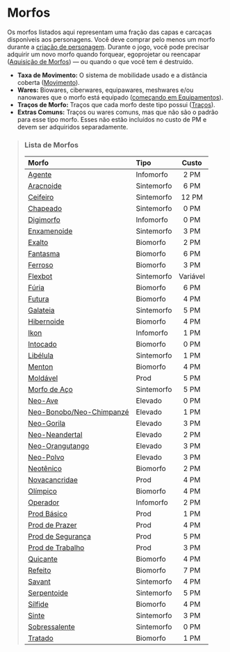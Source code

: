 # Morfos

Os morfos listados aqui representam uma fração das capas e carcaças disponíveis aos personagens. Você deve comprar pelo menos um morfo durante a [criação de personagem](01-character-stats.md). Durante o jogo, você pode precisar adquirir um novo morfo quando forquear, egoprojetar ou reencapar ([Aquisição de Morfos](../15/03-acquiring-morphs.md)) — ou quando o que você tem é destruído.

<div class="stat-list">

- **Taxa de Movimento:** O sistema de mobilidade usado e a distância coberta ([Movimento](../12/24-movement.md)).
- **Wares:** Biowares, ciberwares, equipawares, meshwares e/ou nanowares que o morfo está equipado ([começando em Equipamentos](../16/05-common-tech-and-ware.md)).
- **Traços de Morfo:** Traços que cada morfo deste tipo possui ([Traços](28-traits.md)).
- **Extras Comuns:** Traços ou wares comuns, mas que não são o padrão para esse tipo morfo. Esses não estão incluídos no custo de PM e devem ser adquiridos separadamente.

</div>

<blockquote class="framed-table">

### Lista de Morfos

<!--sort-->

| Morfo                                                                                                     | Tipo       |   Custo    |
|:--------------------------------------------------------------------------------------------------------- |:---------- |:----------:|
| [Agente](26-infomorphs.md#agente)                                                                          | Infomorfo  | 2&nbsp;PM  |
| [Aracnoide](25-synthmorphs.md#aracnoide)                                                                  | Sintemorfo | 6&nbsp;PM  |
| [Ceifeiro](25-synthmorphs.md#ceifeiro)                                                                      | Sintemorfo | 12&nbsp;PM |
| [Chapeado](25-synthmorphs.md#chapeado)                                                                        | Sintemorfo | 0&nbsp;PM  |
| [Digimorfo](26-infomorphs.md#digimorfo)                                                                   | Infomorfo  | 0&nbsp;PM  |
| [Enxamenoide](25-synthmorphs.md#enxamenoide)                                                               | Sintemorfo | 3&nbsp;PM  |
| [Exalto](22-common-biomorphs.md#exalto)                                                                    | Biomorfo   | 2&nbsp;PM  |
| [Fantasma](22-common-biomorphs.md#fantasma)                                                                  | Biomorfo   | 6&nbsp;PM  |
| [Ferroso](22-common-biomorphs.md#ferroso)                                                                  | Biomorfo   | 3&nbsp;PM  |
| [Flexbot](25-synthmorphs.md#flexbot)                                                                      | Sintemorfo |  Variável  |
| [Fúria](22-common-biomorphs.md#fúria)                                                                      | Biomorfo   | 6&nbsp;PM  |
| [Futura](22-common-biomorphs.md#futura)                                                                   | Biomorfo   | 4&nbsp;PM  |
| [Galateia](25-synthmorphs.md#galateia)                                                                     | Sintemorfo | 5&nbsp;PM  |
| [Hibernoide](22-common-biomorphs.md#hibernoide)                                                            | Biomorfo   | 4&nbsp;PM  |
| [Ikon](26-infomorphs.md#ikon)                                                                             | Infomorfo  | 1&nbsp;PM  |
| [Intocado](22-common-biomorphs.md#intocado)                                                                   | Biomorfo   | 0&nbsp;PM  |
| [Libélula](25-synthmorphs.md#libélula)                                                                   | Sintemorfo | 1&nbsp;PM  |
| [Menton](22-common-biomorphs.md#menton)                                                                   | Biomorfo   | 4&nbsp;PM  |
| [Moldável](23-pod-biomorphs.md#moldável)                                                                    | Prod       | 5&nbsp;PM  |
| [Morfo de Aço](25-synthmorphs.md#morfo-de-aço)                                                             | Sintemorfo | 5&nbsp;PM  |
| [Neo-Ave](24-uplift-biomorphs.md#neo-ave)                                                               | Elevado    | 0&nbsp;PM  |
| [Neo-Bonobo/<wbr>Neo-Chimpanzé](24-uplift-biomorphs.md#neo-bonoboneo-chimpanzé) | Elevado    | 1&nbsp;PM  |
| [Neo-Gorila](24-uplift-biomorphs.md#neo-gorila)                                                          | Elevado    | 3&nbsp;PM  |
| [Neo-Neandertal](24-uplift-biomorphs.md#neo-neandertal)                                                  | Elevado    | 2&nbsp;PM  |
| [Neo-Orangutango](24-uplift-biomorphs.md#neo-orangutango)                                                   | Elevado    | 3&nbsp;PM  |
| [Neo-Polvo](24-uplift-biomorphs.md#neo-polvo)                                                           | Elevado    | 3&nbsp;PM  |
| [Neotênico](22-common-biomorphs.md#neotênico)                                                              | Biomorfo   | 2&nbsp;PM  |
| [Novacancridae](23-pod-biomorphs.md#novacancridae)                                                             | Prod       | 4&nbsp;PM  |
| [Olímpico](22-common-biomorphs.md#olímpico)                                                               | Biomorfo   | 4&nbsp;PM  |
| [Operador](26-infomorphs.md#operador)                                                                     | Infomorfo  | 2&nbsp;PM  |
| [Prod Básico](23-pod-biomorphs.md#prod-básico)                                                              | Prod       | 1&nbsp;PM  |
| [Prod de Prazer](23-pod-biomorphs.md#prod-de-prazer)                                                        | Prod       | 4&nbsp;PM  |
| [Prod de Segurança](23-pod-biomorphs.md#prod-de-segurança)                                                     | Prod       | 5&nbsp;PM  |
| [Prod de Trabalho](23-pod-biomorphs.md#prod-de-trabalho)                                                        | Prod       | 3&nbsp;PM  |
| [Quicante](22-common-biomorphs.md#quicante)                                                                | Biomorfo   | 4&nbsp;PM  |
| [Refeito](22-common-biomorphs.md#refeito)                                                                  | Biomorfo   | 7&nbsp;PM  |
| [Savant](25-synthmorphs.md#savant)                                                                        | Sintemorfo | 4&nbsp;PM  |
| [Serpentoide](25-synthmorphs.md#serpentoide)                                                               | Sintemorfo | 5&nbsp;PM  |
| [Sílfide](22-common-biomorphs.md#sílfide)                                                                   | Biomorfo   | 4&nbsp;PM  |
| [Sinte](25-synthmorphs.md#sinte)                                                                          | Sintemorfo | 3&nbsp;PM  |
| [Sobressalente](25-synthmorphs.md#sobressalente)                                                                  | Sintemorfo | 0&nbsp;PM  |
| [Tratado](22-common-biomorphs.md#tratado)                                                                 | Biomorfo   | 1&nbsp;PM  |

</blockquote>
